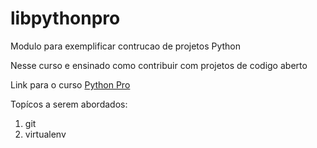 # libpythonpro
Modulo para exemplificar contrucao de projetos Python

Nesse curso e ensinado como contribuir com projetos de codigo aberto

Link para o curso [Python Pro](https://www.python.pro.br)

Topícos a serem abordados:

1. git
2. virtualenv